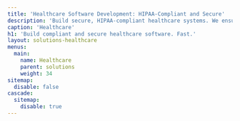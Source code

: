 ```yaml
---
title: 'Healthcare Software Development: HIPAA-Compliant and Secure'
description: 'Build secure, HIPAA-compliant healthcare systems. We ensure reliability, scalability, and responsible AI use while meeting strict regulatory standards.'
caption: 'Healthcare'
h1: 'Build compliant and secure healthcare software. Fast.'
layout: solutions-healthcare
menus:
  main:
    name: Healthcare
    parent: solutions
    weight: 34
sitemap:
  disable: false
cascade:
  sitemap:
    disable: true
---
```

